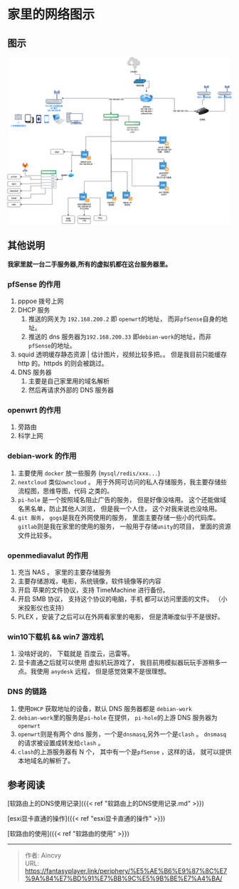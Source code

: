 # 家里的网络图示


## 图示

![Home Network](/img/periphery/home_network.png)



## 其他说明

**我家里就一台二手服务器,所有的虚拟机都在这台服务器里。**

### pfSense 的作用

1. pppoe 拨号上网
2. DHCP 服务
   1. 推送的网关为 `192.168.200.2` 即 `openwrt`的地址， 而非`pfSense`自身的地址。
   2. 推送的 dns 服务器为`192.168.200.33` 即`debian-work`的地址，而非`pfSense`的地址。
3. squid 透明缓存静态资源 |  估计图片，视频比较多把。。  但是我目前只能缓存 http 的。httpds 的则会被跳过。
4. DNS 服务器
   1. 主要是自己家里用的域名解析
   2. 然后再请求外部的 DNS 服务器



### openwrt 的作用

1. 旁路由
2. 科学上网



### debian-work 的作用

1. 主要使用 `docker` 放一些服务 (`mysql/redis/xxx...`)
2. `nextcloud` 类似`owncloud` 。 用于外网可访问的私人存储服务，我主要存储些流程图，思维导图，代码 之类的。
3. `pi-hole` 是一个按照域名阻止广告的服务，  但是好像没啥用。 这个还能做域名黑名单，防止其他人浏览，  但是我一个人住， 这个对我来说也没啥用。
4. `git 服务`， `gogs`是我在外网使用的服务， 里面主要存储一些小的代码库。 `gitlab`则是我在家里的使用的服务， 一般用于存储`unity`的项目， 里面的资源文件比较多。



### openmediavalut 的作用

1. 充当 NAS 。  家里的主要存储服务
2. 主要存储游戏，电影，系统镜像，软件镜像等的内容
3. 开启 苹果的文件协议，支持 TimeMachine 进行备份。
4. 开启 SMB 协议， 支持这个协议的电脑，手机 都可以访问里面的文件。 （小米投影仪也支持）
5. PLEX ，安装了之后可以在外网看家里的电影， 但是清晰度似乎不是很好。



### win10下载机 && win7 游戏机

1. 没啥好说的， 下载就是 百度云，迅雷等。
2. 显卡直通之后就可以使用 虚拟机玩游戏了， 我目前用模拟器玩玩手游稍多一点。我使用 `anydesk` 远程， 但是感觉效果不是很理想。



### DNS 的链路

1. 使用`DHCP` 获取地址的设备，默认 DNS 服务器都是 `debian-work`
2. `debian-work`里的服务是`pi-hole` 在提供， `pi-hole`的上游 DNS 服务器为`openwrt`
3. `openwrt`则是有两个 dns 服务，一个是`dnsmasq`,另外一个是`clash` 。 `dnsmasq` 的请求被设置成转发给`clash`  。
4. `clash`的上游服务器有 N 个， 其中有一个是`pfSense` ，这样的话， 就可以提供本地域名的解析了。



## 参考阅读

[软路由上的DNS使用记录]({{< ref "软路由上的DNS使用记录.md" >}})

[esxi显卡直通的操作]({{< ref "esxi显卡直通的操作" >}})

[软路由的使用]({{< ref "软路由的使用" >}})





---

> 作者: Aincvy  
> URL: https://fantasyplayer.link/periphery/%E5%AE%B6%E9%87%8C%E7%9A%84%E7%BD%91%E7%BB%9C%E5%9B%BE%E7%A4%BA/  

